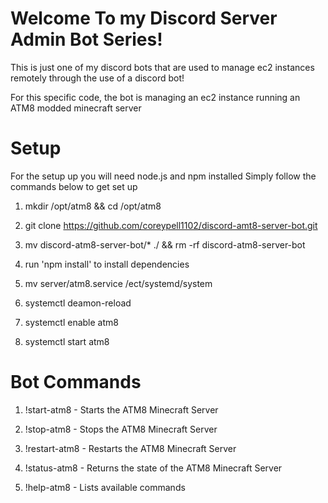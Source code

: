 # Welcome To my Discord Server Admin Bot Series! #

This is just one of my discord bots that are used to manage ec2 instances remotely through the use of a discord bot!

For this specific code, the bot is managing an ec2 instance running an ATM8 modded minecraft server



# Setup #

For the setup up you will need node.js and npm installed
Simply follow the commands below to get set up

1. mkdir /opt/atm8 && cd /opt/atm8

2. git clone https://github.com/coreypell1102/discord-amt8-server-bot.git
   
3. mv discord-atm8-server-bot/* ./ && rm -rf discord-atm8-server-bot
   
4. run 'npm install' to install dependencies
   
5. mv server/atm8.service /ect/systemd/system
   
6. systemctl deamon-reload
   
7. systemctl enable atm8
   
8. systemctl start atm8



# Bot Commands #

1. !start-atm8 - Starts the ATM8 Minecraft Server

2. !stop-atm8 - Stops the ATM8 Minecraft Server

3. !restart-atm8 - Restarts the ATM8 Minecraft Server

4. !status-atm8 - Returns the state of the ATM8 Minecraft Server

5. !help-atm8 - Lists available commands

